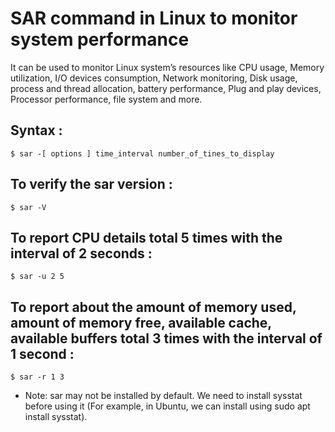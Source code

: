 # SAR command in Linux to monitor system performance

It can be used to monitor Linux system’s resources like CPU usage, Memory utilization, I/O devices consumption, Network monitoring, Disk usage, 
process and thread allocation, battery performance, Plug and play devices, Processor performance, file system and more.

## Syntax : 
    $ sar -[ options ] time_interval number_of_tines_to_display

## To verify the sar version : 
    $ sar -V

## To report CPU details total 5 times with the interval of 2 seconds : 
    $ sar -u 2 5

## To report about the amount of memory used, amount of memory free, available cache, available buffers total 3 times with the interval of 1 second : 
    $ sar -r 1 3

- Note: sar may not be installed by default. We need to install sysstat before using it (For example, in Ubuntu, we can install using sudo apt install sysstat).
